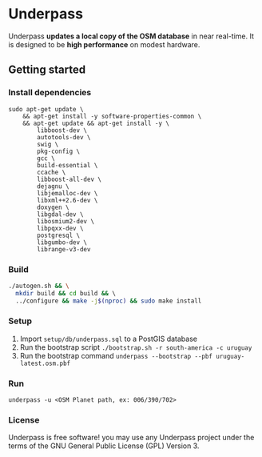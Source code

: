 # Underpass

Underpass **updates a local copy of the OSM database** in near real-time. 
It is designed to be **high performance** on modest hardware.

## Getting started

### Install dependencies

```
sudo apt-get update \
    && apt-get install -y software-properties-common \
    && apt-get update && apt-get install -y \
        libboost-dev \
        autotools-dev \
        swig \
        pkg-config \
        gcc \
        build-essential \
        ccache \
        libboost-all-dev \
        dejagnu \
        libjemalloc-dev \
        libxml++2.6-dev \
        doxygen \
        libgdal-dev \
        libosmium2-dev \
        libpqxx-dev \
        postgresql \
        libgumbo-dev \
        librange-v3-dev
```
### Build

```bash
./autogen.sh && \
  mkdir build && cd build && \ 
  ../configure && make -j$(nproc) && sudo make install
```

### Setup

1. Import `setup/db/underpass.sql` to a PostGIS database
2. Run the bootstrap script `./bootstrap.sh -r south-america -c uruguay`
3. Run the bootstrap command `underpass --bootstrap --pbf uruguay-latest.osm.pbf`

### Run

`underpass -u <OSM Planet path, ex: 006/390/702>`

### License

Underpass is free software! you may use any Underpass project under the terms of
the GNU General Public License (GPL) Version 3.
